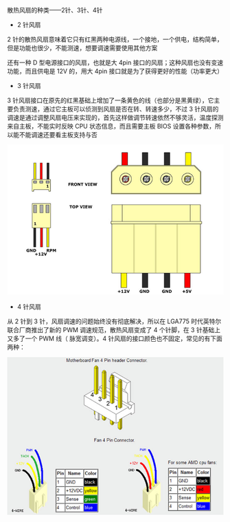 散热风扇的种类——2针、3针、4针

- 2 针风扇

2 针的散热风扇意味着它只有红黑两种电源线，一个接地，一个供电，结构简单，但是功能也很少，不能测速，想要调速需要使用其他方案

还有一种 D 型电源接口的风扇，也就是大 4pin 接口的风扇；这种风扇也没有变速功能，而且供电是 12V 的，用大 4pin 接口就是为了获得更好的性能（功率更大）

- 3 针风扇

3 针风扇接口在原先的红黑基础上增加了一条黄色的线（也部分是黑黄绿），它主要负责测速，通过它主板可以侦测到风扇是否在转、转速多少，不过 3 针风扇的调速是通过调整风扇电压来实现的，首先这样做调节转速依然不够灵活，温度探测来自主板，不能实时反映 CPU 状态信息，而且需要主板 BIOS 设置各种参数，所以能不能调速还要看主板支持与否

![img](./.assets/风扇/PWM-02.jpg)

- 4 针风扇

从 2 针到 3 针，风扇调速的问题始终没有彻底解决，所以在 LGA775 时代英特尔联合厂商推出了新的 PWM 调速规范，散热风扇变成了 4 个针脚，在 3 针基础上又多了一个 PWM 线（ 脉宽调变）。4 针风扇的接口颜色也不固定，常见的有下面两种：

![img](./.assets/风扇/PWM-07.jpg)
